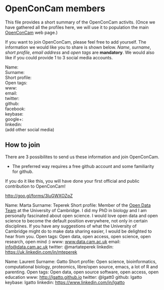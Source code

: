 # OpenConCam members

This file provides a short summary of the OpenConCam activits. (Once
we have gathered all the profiles here, we will use it to population
the main [OpenConCam](http://www.OpenConCam.org) web page.)

If you want to join OpenConCam, please feel free to add yourself. The
information we would like you to share is shown below. *Name*,
*surname*, *short profile*, *email address* and *open tags* are
**mandatory**. We would also like if you could provide 1 to 3 social
media accounts.

Name:  
Surname:  
Short profile:  
Open tags:  
www:  
email:  
twitter:  
github:  
facebook:  
keybase:  
google+:  
linkedin:  
(add other social media)

## How to join

There are 3 possibilites to send us these information and join OpenConCam.

* The preferred way requires a free github account and some familiarity for github. 

If you do it like this, you will have done your first official and public contribution to OpenConCam!


http://goo.gl/forms/3IuGWXOZpZ





Name: Marta
Surname: Teperek
Short profile: Member of the [Open Data
      Team](http://www.data.cam.ac.uk/open-data-team) at the
      University of Cambridge. I did my PhD in biology and I am
      personally fascinated about open science. I would love open data and open science to become
      the default position everywhere, not only in certain
      disciplines.
      If you have any suggestions of what the University of Cambridge
      might do to make data sharing easier, I would be delighted to
      hear from you.
Open tags: Open data, open access, open science, open research, open mind :)
www: www.data.cam.ac.uk
email: info@data.cam.ac.uk
twitter: @martateperek
linkedin: https://uk.linkedin.com/in/mteperek

Name: Laurent
Surname: Gatto
Short profile: Open science, bioinformatics, computational biology,
               proteomics, libre/open source, emacs, a lot of R and
               parenting.
Open tags: Open data, open source software, open access, open education
www: http://lgatto.github.io
twitter: @lgatt0
github: lgatto
keybase: lgatto
linkedin: https://www.linkedin.com/in/lgatto
